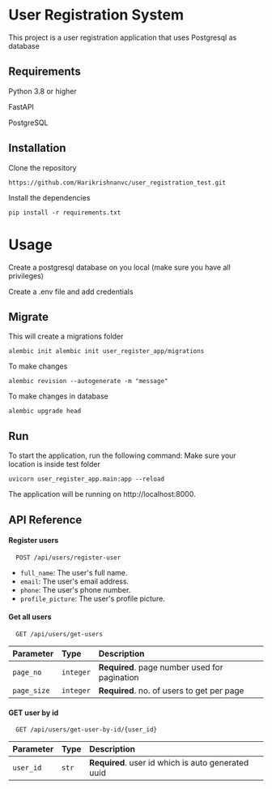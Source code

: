 
# User Registration System

This project is a user registration application that uses Postgresql as database


## Requirements

Python 3.8 or higher

FastAPI

PostgreSQL


## Installation

Clone the repository

```
https://github.com/Harikrishnanvc/user_registration_test.git
```
Install the dependencies
```
pip install -r requirements.txt    
```
# Usage
Create a postgresql database on you local (make sure you have all privileges)


Create a .env file and add credentials

## Migrate
This will create a migrations folder
```
alembic init alembic init user_register_app/migrations
```

To make changes
```
alembic revision --autogenerate -m "message"
```
To make changes in database
```
alembic upgrade head

```

## Run

To start the application, run the following command:
Make sure your location is inside test folder
```
uvicorn user_register_app.main:app --reload

```
The application will be running on http://localhost:8000.
## API Reference

#### Register users

```http
  POST /api/users/register-user
```
* `full_name`: The user's full name.
* `email`: The user's email address.
* `phone`: The user's phone number.
* `profile_picture`: The user's profile picture.


#### Get all users

```http
  GET /api/users/get-users
```

| Parameter | Type     | Description                |
| :-------- | :------- | :------------------------- |
| `page_no` | `integer` | **Required**. page number used for pagination |
| `page_size` | `integer` | **Required**. no. of users to get per page|



#### GET user by id
```http
  GET /api/users/get-user-by-id/{user_id}
```

| Parameter | Type     | Description                |
| :-------- | :------- | :------------------------- |
| `user_id` | `str` | **Required**. user id which is auto generated uuid |

